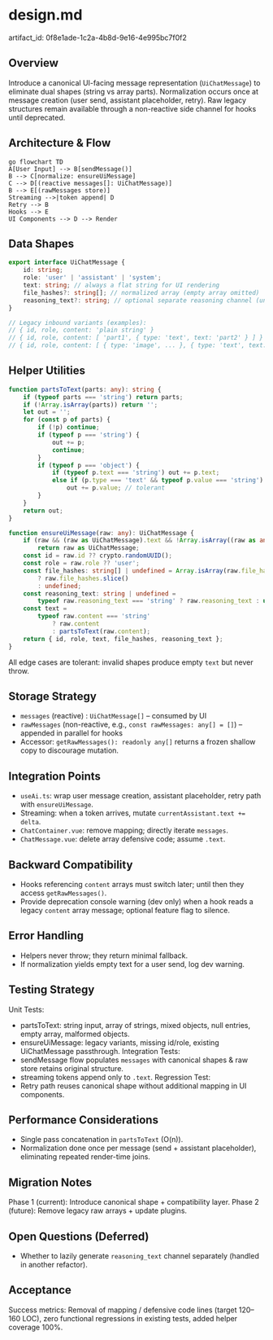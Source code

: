# design.md

artifact_id: 0f8e1ade-1c2a-4b8d-9e16-4e995bc7f0f2

## Overview

Introduce a canonical UI-facing message representation (`UiChatMessage`) to eliminate dual shapes (string vs array parts). Normalization occurs once at message creation (user send, assistant placeholder, retry). Raw legacy structures remain available through a non-reactive side channel for hooks until deprecated.

## Architecture & Flow

```mermaid
go flowchart TD
A[User Input] --> B[sendMessage()]
B --> C[normalize: ensureUiMessage]
C --> D[(reactive messages[]: UiChatMessage)]
B --> E[(rawMessages store)]
Streaming -->|token append| D
Retry --> B
Hooks --> E
UI Components --> D --> Render
```

## Data Shapes

```ts
export interface UiChatMessage {
    id: string;
    role: 'user' | 'assistant' | 'system';
    text: string; // always a flat string for UI rendering
    file_hashes?: string[]; // normalized array (empty array omitted)
    reasoning_text?: string; // optional separate reasoning channel (unchanged for now)
}

// Legacy inbound variants (examples):
// { id, role, content: 'plain string' }
// { id, role, content: [ 'part1', { type: 'text', text: 'part2' } ] }
// { id, role, content: [ { type: 'image', ... }, { type: 'text', text: 'desc' } ] }
```

## Helper Utilities

```ts
function partsToText(parts: any): string {
    if (typeof parts === 'string') return parts;
    if (!Array.isArray(parts)) return '';
    let out = '';
    for (const p of parts) {
        if (!p) continue;
        if (typeof p === 'string') {
            out += p;
            continue;
        }
        if (typeof p === 'object') {
            if (typeof p.text === 'string') out += p.text;
            else if (p.type === 'text' && typeof p.value === 'string')
                out += p.value; // tolerant
        }
    }
    return out;
}

function ensureUiMessage(raw: any): UiChatMessage {
    if (raw && (raw as UiChatMessage).text && !Array.isArray((raw as any).text))
        return raw as UiChatMessage;
    const id = raw.id ?? crypto.randomUUID();
    const role = raw.role ?? 'user';
    const file_hashes: string[] | undefined = Array.isArray(raw.file_hashes)
        ? raw.file_hashes.slice()
        : undefined;
    const reasoning_text: string | undefined =
        typeof raw.reasoning_text === 'string' ? raw.reasoning_text : undefined;
    const text =
        typeof raw.content === 'string'
            ? raw.content
            : partsToText(raw.content);
    return { id, role, text, file_hashes, reasoning_text };
}
```

All edge cases are tolerant: invalid shapes produce empty `text` but never throw.

## Storage Strategy

-   `messages` (reactive) : `UiChatMessage[]` – consumed by UI
-   `rawMessages` (non-reactive, e.g., `const rawMessages: any[] = []`) – appended in parallel for hooks
-   Accessor: `getRawMessages(): readonly any[]` returns a frozen shallow copy to discourage mutation.

## Integration Points

-   `useAi.ts`: wrap user message creation, assistant placeholder, retry path with `ensureUiMessage`.
-   Streaming: when a token arrives, mutate `currentAssistant.text += delta`.
-   `ChatContainer.vue`: remove mapping; directly iterate `messages`.
-   `ChatMessage.vue`: delete array defensive code; assume `.text`.

## Backward Compatibility

-   Hooks referencing `content` arrays must switch later; until then they access `getRawMessages()`.
-   Provide deprecation console warning (dev only) when a hook reads a legacy `content` array message; optional feature flag to silence.

## Error Handling

-   Helpers never throw; they return minimal fallback.
-   If normalization yields empty text for a user send, log dev warning.

## Testing Strategy

Unit Tests:

-   partsToText: string input, array of strings, mixed objects, null entries, empty array, malformed objects.
-   ensureUiMessage: legacy variants, missing id/role, existing UiChatMessage passthrough.
    Integration Tests:
-   sendMessage flow populates `messages` with canonical shapes & raw store retains original structure.
-   streaming tokens append only to `.text`.
    Regression Test:
-   Retry path reuses canonical shape without additional mapping in UI components.

## Performance Considerations

-   Single pass concatenation in `partsToText` (O(n)).
-   Normalization done once per message (send + assistant placeholder), eliminating repeated render-time joins.

## Migration Notes

Phase 1 (current): Introduce canonical shape + compatibility layer.
Phase 2 (future): Remove legacy raw arrays + update plugins.

## Open Questions (Deferred)

-   Whether to lazily generate `reasoning_text` channel separately (handled in another refactor).

## Acceptance

Success metrics: Removal of mapping / defensive code lines (target 120–160 LOC), zero functional regressions in existing tests, added helper coverage 100%.
